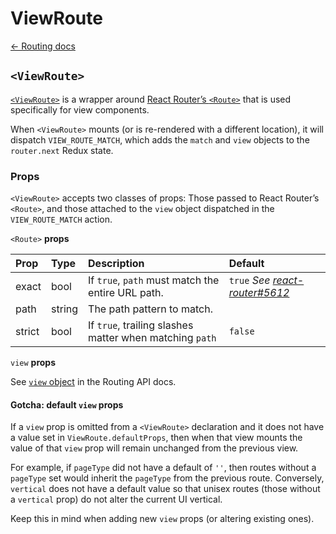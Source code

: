 # ViewRoute

[← Routing docs](../guides/routing.md)

## `<ViewRoute>`

[`<ViewRoute>`](https://github.com/zakness/birchbox-gitbook/tree/1ad9356b440d8ffd191f6222475ef6f0c15444b0/src/components/Routing/ViewRoute/index.js) is a wrapper around [React Router’s `<Route>`](https://reacttraining.com/react-router/web/api/Route) that is used specifically for view components.

When `<ViewRoute>` mounts \(or is re-rendered with a different location\), it will dispatch `VIEW_ROUTE_MATCH`, which adds the `match` and `view` objects to the `router.next` Redux state.

### Props

`<ViewRoute>` accepts two classes of props: Those passed to React Router’s `<Route>`, and those attached to the `view` object dispatched in the `VIEW_ROUTE_MATCH` action.

`<Route>` **props**

| Prop | Type | Description | Default |
| :--- | :--- | :--- | :--- |
| exact | bool | If `true`, `path` must match the entire URL path. | `true` _See_ [_react-router\#5612_](https://github.com/ReactTraining/react-router/pull/5612) |
| path | string | The path pattern to match. |  |
| strict | bool | If `true`, trailing slashes matter when matching `path` | `false` |

`view` **props**

See [`view` object](../guides/routing-redux-state.md#view) in the Routing API docs.

#### Gotcha: default `view` props

If a `view` prop is omitted from a `<ViewRoute>` declaration and it does not have a value set in `ViewRoute.defaultProps`, then when that view mounts the value of that `view` prop will remain unchanged from the previous view.

For example, if `pageType` did not have a default of `''`, then routes without a `pageType` set would inherit the `pageType` from the previous route. Conversely, `vertical` does not have a default value so that unisex routes \(those without a `vertical` prop\) do not alter the current UI vertical.

Keep this in mind when adding new `view` props \(or altering existing ones\).

